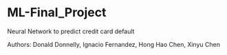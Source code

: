 # ML-Final_Project
Neural Network to predict credit card default

Authors: Donald Donnelly, Ignacio Fernandez, Hong Hao Chen, Xinyu Chen
